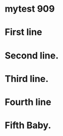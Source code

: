 mytest 909
======

First line
===========

Second line.
===========

Third line.
===========

Fourth line
============

Fifth Baby.
===========